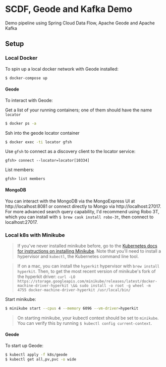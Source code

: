 # SCDF, Geode and Kafka Demo
Demo pipeline using Spring Cloud Data Flow, Apache Geode and Apache Kafka

## Setup

### Local Docker
To spin up a local docker network with Geode installed:

```bash
$ docker-compose up
```

#### Geode
To interact with Geode:

Get a list of your running containers; one of them should have the name `locator`
```bash
$ docker ps -a
```

Ssh into the geode locator container
```bash
$ docker exec -ti locator gfsh
```

Use `gfsh` to connect as a discovery client to the locator service:

```
gfsh> connect --locator=locator[10334]
```

List members:
```
gfsh> list members
```

#### MongoDB

You can interact with the MongoDB via the MongoExpress UI at http://localhost:8081 or connect directly to Mongo via http://localhost:27017. 
For more advanced search query capability, I'd recommend using Robo 3T, which you can install with `$ brew cask install robo-3t`, then connect to localhost:27017.


### Local k8s with Minikube

> If you've never installed minikube before, go to the [Kubernetes docs for instructions on installing Minikube](https://kubernetes.io/docs/tasks/tools/install-minikube/). Note that you'll need to install a hypervisor and `kubectl`, the Kubernetes command line tool. 

> If on a mac, you can install the `hyperkit` hypervisor with `brew install hyperkit`. Then, to get the most recent version of minikube's fork of the hyperkit driver: `curl -LO https://storage.googleapis.com/minikube/releases/latest/docker-machine-driver-hyperkit \&& sudo install -o root -g wheel -m 4755 docker-machine-driver-hyperkit /usr/local/bin/`

Start minikube:
```bash
$ minikube start --cpus 4 --memory 6096 --vm-driver=hyperkit
```

> On starting minikube, your kubectl context should be set to `minikube`. You can verify this by running `$ kubectl config current-context`.

#### Geode
To start up Geode:

```bash
$ kubectl apply -f k8s/geode
$ kubectl get all,pv,pvc -o wide
```

